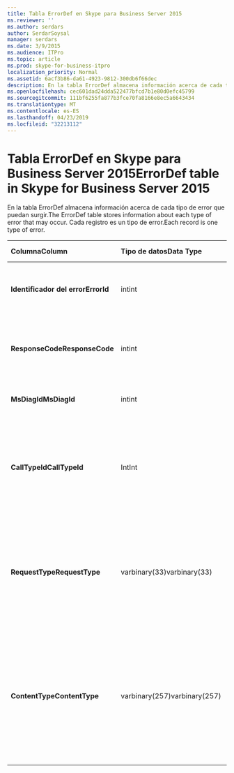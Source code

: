```yaml
---
title: Tabla ErrorDef en Skype para Business Server 2015
ms.reviewer: ''
ms.author: serdars
author: SerdarSoysal
manager: serdars
ms.date: 3/9/2015
ms.audience: ITPro
ms.topic: article
ms.prod: skype-for-business-itpro
localization_priority: Normal
ms.assetid: 6acf3b86-da61-4923-9812-300db6f66dec
description: En la tabla ErrorDef almacena información acerca de cada tipo de error que puedan surgir. Cada registro es un tipo de error.
ms.openlocfilehash: cec601dad24dda522477bfcd7b1e80d0efc45799
ms.sourcegitcommit: 111bf6255fa877b3fce70fa8166e8ec5a6643434
ms.translationtype: MT
ms.contentlocale: es-ES
ms.lasthandoff: 04/23/2019
ms.locfileid: "32213112"
---
```

# <a name="errordef-table-in-skype-for-business-server-2015"></a><span data-ttu-id="0921b-104">Tabla ErrorDef en Skype para Business Server 2015</span><span class="sxs-lookup"><span data-stu-id="0921b-104">ErrorDef table in Skype for Business Server 2015</span></span>
 
<span data-ttu-id="0921b-105">En la tabla ErrorDef almacena información acerca de cada tipo de error que puedan surgir.</span><span class="sxs-lookup"><span data-stu-id="0921b-105">The ErrorDef table stores information about each type of error that may occur.</span></span> <span data-ttu-id="0921b-106">Cada registro es un tipo de error.</span><span class="sxs-lookup"><span data-stu-id="0921b-106">Each record is one type of error.</span></span>
  
|<span data-ttu-id="0921b-107">**Columna**</span><span class="sxs-lookup"><span data-stu-id="0921b-107">**Column**</span></span>|<span data-ttu-id="0921b-108">**Tipo de datos**</span><span class="sxs-lookup"><span data-stu-id="0921b-108">**Data Type**</span></span>|<span data-ttu-id="0921b-109">**Clave o índice**</span><span class="sxs-lookup"><span data-stu-id="0921b-109">**Key/Index**</span></span>|<span data-ttu-id="0921b-110">**Detalles**</span><span class="sxs-lookup"><span data-stu-id="0921b-110">**Details**</span></span>|
|:-----|:-----|:-----|:-----|
|<span data-ttu-id="0921b-111">**Identificador del error**</span><span class="sxs-lookup"><span data-stu-id="0921b-111">**ErrorId**</span></span> <br/> |<span data-ttu-id="0921b-112">int</span><span class="sxs-lookup"><span data-stu-id="0921b-112">int</span></span>  <br/> |<span data-ttu-id="0921b-113">Primary</span><span class="sxs-lookup"><span data-stu-id="0921b-113">Primary</span></span>  <br/> |<span data-ttu-id="0921b-114">Número de identificador único que identifica este tipo de error.</span><span class="sxs-lookup"><span data-stu-id="0921b-114">Unique ID number identifying this type of error.</span></span>  <br/> |
|<span data-ttu-id="0921b-115">**ResponseCode**</span><span class="sxs-lookup"><span data-stu-id="0921b-115">**ResponseCode**</span></span> <br/> |<span data-ttu-id="0921b-116">int</span><span class="sxs-lookup"><span data-stu-id="0921b-116">int</span></span>  <br/> | <br/> |<span data-ttu-id="0921b-117">Código de respuesta SIP estándar asociado con este error.</span><span class="sxs-lookup"><span data-stu-id="0921b-117">Standard SIP response code associated with this error.</span></span>  <br/> |
|<span data-ttu-id="0921b-118">**MsDiagId**</span><span class="sxs-lookup"><span data-stu-id="0921b-118">**MsDiagId**</span></span> <br/> |<span data-ttu-id="0921b-119">int</span><span class="sxs-lookup"><span data-stu-id="0921b-119">int</span></span>  <br/> | <br/> |<span data-ttu-id="0921b-120">Identificador de diagnóstico de Microsoft.</span><span class="sxs-lookup"><span data-stu-id="0921b-120">Microsoft Diagnostic ID.</span></span>  <br/> |
|<span data-ttu-id="0921b-121">**CallTypeId**</span><span class="sxs-lookup"><span data-stu-id="0921b-121">**CallTypeId**</span></span> <br/> |<span data-ttu-id="0921b-122">Int</span><span class="sxs-lookup"><span data-stu-id="0921b-122">Int</span></span>  <br/> |<span data-ttu-id="0921b-123">Externa</span><span class="sxs-lookup"><span data-stu-id="0921b-123">Foreign</span></span>  <br/> |<span data-ttu-id="0921b-124">Tipo de la llamada.</span><span class="sxs-lookup"><span data-stu-id="0921b-124">Type of the call.</span></span> <span data-ttu-id="0921b-125">Vea la [tabla CallType en Skype para Business Server 2015](calltype.md) para obtener más información.</span><span class="sxs-lookup"><span data-stu-id="0921b-125">See the [CallType table in Skype for Business Server 2015](calltype.md) for more information.</span></span> <br/> |
|<span data-ttu-id="0921b-126">**RequestType**</span><span class="sxs-lookup"><span data-stu-id="0921b-126">**RequestType**</span></span> <br/> |<span data-ttu-id="0921b-127">varbinary(33)</span><span class="sxs-lookup"><span data-stu-id="0921b-127">varbinary(33)</span></span>  <br/> | <br/> |<span data-ttu-id="0921b-128">Tipo de solicitud que ha fallado.</span><span class="sxs-lookup"><span data-stu-id="0921b-128">Type of request that failed.</span></span>  <br/> <span data-ttu-id="0921b-129">Estos datos pueden convertirse a formato de texto con esta sintaxis:</span><span class="sxs-lookup"><span data-stu-id="0921b-129">This data can be converted to text format by using this syntax:</span></span>  <br/>  `cast(cast(RequestType as varbinary(max)) as varchar(max))` <br/> |
|<span data-ttu-id="0921b-130">**ContentType**</span><span class="sxs-lookup"><span data-stu-id="0921b-130">**ContentType**</span></span> <br/> |<span data-ttu-id="0921b-131">varbinary(257)</span><span class="sxs-lookup"><span data-stu-id="0921b-131">varbinary(257)</span></span>  <br/> | <br/> |<span data-ttu-id="0921b-132">Tipo de contenido de la solicitud que ha fallado.</span><span class="sxs-lookup"><span data-stu-id="0921b-132">Content type of the request that failed.</span></span>  <br/> <span data-ttu-id="0921b-133">Estos datos pueden convertirse a formato de texto mediante el uso de este syntaxt:</span><span class="sxs-lookup"><span data-stu-id="0921b-133">This data can be converted to text format by using this syntaxt:</span></span>  <br/>  `cast(cast(ContentType as varbinary(max)) as varchar(max))` <br/> |
   

